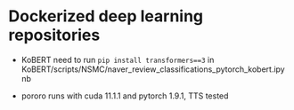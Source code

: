 # Dockerized deep learning repositories

- KoBERT
need to run `pip install transformers==3` in KoBERT/scripts/NSMC/naver_review_classifications_pytorch_kobert.ipynb

- pororo
runs with cuda 11.1.1 and pytorch 1.9.1, TTS tested
